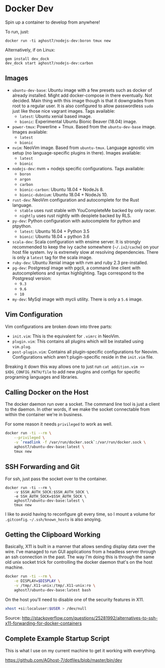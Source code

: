 # Docker Dev
Spin up a container to develop from anywhere!

To run, just:
```
docker run -ti aghost7/nodejs-dev:boron tmux new
```

Alternatively, if on Linux:
```
gem install dev_dock
dev_dock start aghost7/nodejs-dev:carbon
```

## Images
- `ubuntu-dev-base`: Ubuntu image with a few presets such as docker of
already installed. Might add docker-compose in there eventually. Not decided.
Main thing with this image though is that it downgrades from root to a regular
user. It is also configured to allow passwordless `sudo` just like those
nice vagrant images. Tags available:
	- `latest`: Ubuntu xenial based image.
	- `bionic`: Experimental Ubuntu Bionic Beaver (18.04) image.
- `power-tmux`: Powerline + Tmux. Based from the `ubuntu-dev-base` image.
Images available:
	- `latest`
	- `bionic`
- `nvim`: NeoVim image. Based from `ubuntu-tmux`. Language agnostic vim
setup (no language-specific plugins in there). Images available:
	- `latest`
	- `bionic`
- `nodejs-dev`: nvm + nodejs specific configurations. Tags available:
	- `boron`
	- `argon`
	- `carbon`
	- `bionic-carbon`: Ubuntu 18.04 + NodeJs 8.
	- `bionic-dubnium`: Ubuntu 18.04 + NodeJs 10.
- `rust-dev`: NeoVim configuration and autocomplete for the Rust language. 
	- `stable` uses rust stable with YouCompleteMe backed by only racer.
	- `nightly` uses rust nightly with deoplete backed by RLS.
- `py-dev`: Python configuration with autocomplete for python and ptpython.
	- `latest`: Ubuntu 16.04 + Python 3.5
	- `bionic`: Ubuntu 18.04 + python 3.6
- `scala-dev`: Scala configuration with ensime server. It is strongly
recommended to keep the ivy cache somewhere (`~/.iv2/cache`) on your
host file system. Ivy is extremely slow at resolving dependencies.
There is only a `latest` tag for the scala image.
- `ruby-dev`: Ubuntu Xenial image with rvm and ruby 2.3 pre-installed.
- `pg-dev`: Postgresql image with pgcli, a command line client with
autocompletions and syntax highlighting. Tags correspond to the Postgresql
version:
	- `9.3`
	- `9.6`
	- `10`
- `my-dev`: MySql image with mycli utility. There is only a `5.6` image.

## Vim Configuration
Vim configurations are broken down into three parts:
- `init.vim`: This is the equivalent for `.vimrc` in NeoVim.
- `plugin.vim`: This contains all plugins which will be installed using 
`vim.plug`.
- `post-plugin.vim`: Contains all plugin-specific configurations for Neovim.
Configurations which aren't plugin-specific reside in the `init.vim` file.

Breaking it down this way allows one to just run
`cat addition.vim >> $XDG_CONFIG_PATH/file` to add new plugins and configs for
specific programing languages and libraries.

## Calling Docker on the Host
The docker daemon run over a socket. The command line tool is just a client to
the daemon. In other words, if we make the socket connectable from within the
container we're in business.

For some reason it needs `privileged` to work as well.
```bash
docker run -ti --rm \
	--privileged \
	-v `readlink -f /var/run/docker.sock`:/var/run/docker.sock \
	aghost7/ubuntu-dev-base:latest \
	tmux new
```

## SSH Forwarding and Git
For ssh, just pass the socket over to the container.
```
docker run -ti --rm \
	-v $SSH_AUTH_SOCK:$SSH_AUTH_SOCK \
	-e SSH_AUTH_SOCK=$SSH_AUTH_SOCK \
	aghost7/ubuntu-dev-base:latest \
	tmux new
```
I like to avoid having to reconfigure git every time, so I mount a volume for
`.gitconfig`. `~/.ssh/known_hosts` is also anoying.

## Getting the Clipboard Working
Basically, X11 is built in a manner that allows sending display data over the
wire. I've managed to run GUI applications from a headless server through an
ssh connection in the past. The way I'm doing this is through the same old
unix socket trick for controlling the docker daemon that's on the host machine.

```bash
docker run -ti --rm \
	-e DISPLAY=$DISPLAY \
	-v /tmp/.X11-unix:/tmp/.X11-unix:ro \
	aghost7/ubuntu-dev-base:latest bash
```

On the host you'll need to disable one of the security features in X11.
```bash
xhost +si:localuser:$USER > /dev/null
```

Source: http://stackoverflow.com/questions/25281992/alternatives-to-ssh-x11-forwarding-for-docker-containers

## Complete Example Startup Script
This is what I use on my current machine to get it working with everything.

https://github.com/AGhost-7/dotfiles/blob/master/bin/dev
